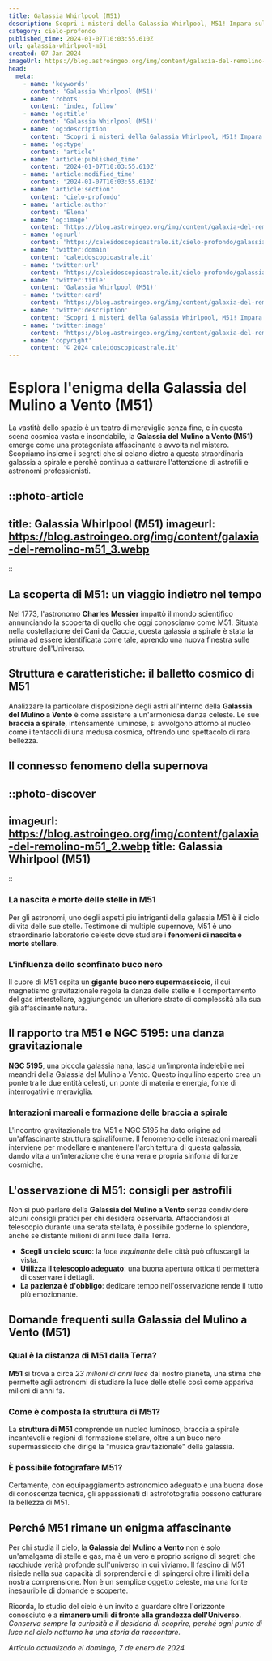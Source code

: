 ```yaml
---
title: Galassia Whirlpool (M51)
description: Scopri i misteri della Galassia Whirlpool, M51! Impara sulle sue spirali celestiali e la nascita delle stelle in questa guida esperta.
category: cielo-profondo
published_time: 2024-01-07T10:03:55.610Z
url: galassia-whirlpool-m51
created: 07 Jan 2024
imageUrl: https://blog.astroingeo.org/img/content/galaxia-del-remolino-m51_3.webp
head:
  meta:
    - name: 'keywords'
      content: 'Galassia Whirlpool (M51)'
    - name: 'robots'
      content: 'index, follow'
    - name: 'og:title'
      content: 'Galassia Whirlpool (M51)'
    - name: 'og:description'
      content: 'Scopri i misteri della Galassia Whirlpool, M51! Impara sulle sue spirali celestiali e la nascita delle stelle in questa guida esperta.'
    - name: 'og:type'
      content: 'article'
    - name: 'article:published_time'
      content: '2024-01-07T10:03:55.610Z'
    - name: 'article:modified_time'
      content: '2024-01-07T10:03:55.610Z'
    - name: 'article:section'
      content: 'cielo-profondo'
    - name: 'article:author'
      content: 'Elena'
    - name: 'og:image'
      content: 'https://blog.astroingeo.org/img/content/galaxia-del-remolino-m51_3.webp'
    - name: 'og:url'
      content: 'https://caleidoscopioastrale.it/cielo-profondo/galassia-whirlpool-m51'
    - name: 'twitter:domain'
      content: 'caleidoscopioastrale.it'
    - name: 'twitter:url'
      content: 'https://caleidoscopioastrale.it/cielo-profondo/galassia-whirlpool-m51'
    - name: 'twitter:title'
      content: 'Galassia Whirlpool (M51)'
    - name: 'twitter:card'
      content: 'https://blog.astroingeo.org/img/content/galaxia-del-remolino-m51_3.webp'
    - name: 'twitter:description'
      content: 'Scopri i misteri della Galassia Whirlpool, M51! Impara sulle sue spirali celestiali e la nascita delle stelle in questa guida esperta.'
    - name: 'twitter:image'
      content: 'https://blog.astroingeo.org/img/content/galaxia-del-remolino-m51_3.webp'
    - name: 'copyright'
      content: '© 2024 caleidoscopioastrale.it'
---
```

# Esplora l'enigma della Galassia del Mulino a Vento (M51)

La vastità dello spazio è un teatro di meraviglie senza fine, e in questa scena cosmica vasta e insondabile, la **Galassia del Mulino a Vento (M51)** emerge come una protagonista affascinante e avvolta nel mistero. Scopriamo insieme i segreti che si celano dietro a questa straordinaria galassia a spirale e perchè continua a catturare l'attenzione di astrofili e astronomi professionisti.

::photo-article
---
title: Galassia Whirlpool (M51)
imageurl: https://blog.astroingeo.org/img/content/galaxia-del-remolino-m51_3.webp
---
::

## La scoperta di M51: un viaggio indietro nel tempo

Nel 1773, l'astronomo **Charles Messier** impattò il mondo scientifico annunciando la scoperta di quello che oggi conosciamo come M51. Situata nella costellazione dei Cani da Caccia, questa galassia a spirale è stata la prima ad essere identificata come tale, aprendo una nuova finestra sulle strutture dell'Universo.

## Struttura e caratteristiche: il balletto cosmico di M51

Analizzare la particolare disposizione degli astri all'interno della **Galassia del Mulino a Vento** è come assistere a un'armoniosa danza celeste. Le sue **braccia a spirale**, intensamente luminose, si avvolgono attorno al nucleo come i tentacoli di una medusa cosmica, offrendo uno spettacolo di rara bellezza.

## Il connesso fenomeno della supernova

::photo-discover
---
imageurl: https://blog.astroingeo.org/img/content/galaxia-del-remolino-m51_2.webp
title: Galassia Whirlpool (M51)
---
::

### La nascita e morte delle stelle in M51

Per gli astronomi, uno degli aspetti più intriganti della galassia M51 è il ciclo di vita delle sue stelle. Testimone di multiple supernove, M51 è uno straordinario laboratorio celeste dove studiare i **fenomeni di nascita e morte stellare**.

### L'influenza dello sconfinato buco nero

Il cuore di M51 ospita un **gigante buco nero supermassiccio**, il cui magnetismo gravitazionale regola la danza delle stelle e il comportamento del gas interstellare, aggiungendo un ulteriore strato di complessità alla sua già affascinante natura.

## Il rapporto tra M51 e NGC 5195: una danza gravitazionale

**NGC 5195**, una piccola galassia nana, lascia un'impronta indelebile nei meandri della Galassia del Mulino a Vento. Questo inquilino esperto crea un ponte tra le due entità celesti, un ponte di materia e energia, fonte di interrogativi e meraviglia.

### Interazioni mareali e formazione delle braccia a spirale

L'incontro gravitazionale tra M51 e NGC 5195 ha dato origine ad un'affascinante struttura spiraliforme. Il fenomeno delle interazioni mareali interviene per modellare e mantenere l'architettura di questa galassia, dando vita a un'interazione che è una vera e propria sinfonia di forze cosmiche.

## L'osservazione di M51: consigli per astrofili

Non si può parlare della **Galassia del Mulino a Vento** senza condividere alcuni consigli pratici per chi desidera osservarla. Affacciandosi al telescopio durante una serata stellata, è possibile goderne lo splendore, anche se distante milioni di anni luce dalla Terra.

- **Scegli un cielo scuro**: la *luce inquinante* delle città può offuscargli la vista.
- **Utilizza il telescopio adeguato**: una buona apertura ottica ti permetterà di osservare i dettagli.
- **La pazienza è d'obbligo**: dedicare tempo nell'osservazione rende il tutto più emozionante.

## Domande frequenti sulla Galassia del Mulino a Vento (M51)

### Qual è la distanza di M51 dalla Terra?
**M51** si trova a circa *23 milioni di anni luce* dal nostro pianeta, una stima che permette agli astronomi di studiare la luce delle stelle così come appariva milioni di anni fa.

### Come è composta la struttura di M51?
La **struttura di M51** comprende un nucleo luminoso, braccia a spirale incantevoli e regioni di formazione stellare, oltre a un buco nero supermassiccio che dirige la "musica gravitazionale" della galassia.

### È possibile fotografare M51?
Certamente, con equipaggiamento astronomico adeguato e una buona dose di conoscenza tecnica, gli appassionati di astrofotografia possono catturare la bellezza di M51.

## Perché M51 rimane un enigma affascinante

Per chi studia il cielo, la **Galassia del Mulino a Vento** non è solo un'amalgama di stelle e gas, ma è un vero e proprio scrigno di segreti che racchiude verità profonde sull'universo in cui viviamo. Il fascino di M51 risiede nella sua capacità di sorprenderci e di spingerci oltre i limiti della nostra comprensione. Non è un semplice oggetto celeste, ma una fonte inesauribile di domande e scoperte.

Ricorda, lo studio del cielo è un invito a guardare oltre l'orizzonte conosciuto e a **rimanere umili di fronte alla grandezza dell'Universo**. _Conserva sempre la curiosità e il desiderio di scoprire, perché ogni punto di luce nel cielo notturno ha una storia da raccontare._

_Artículo actualizado el domingo, 7 de enero de 2024_